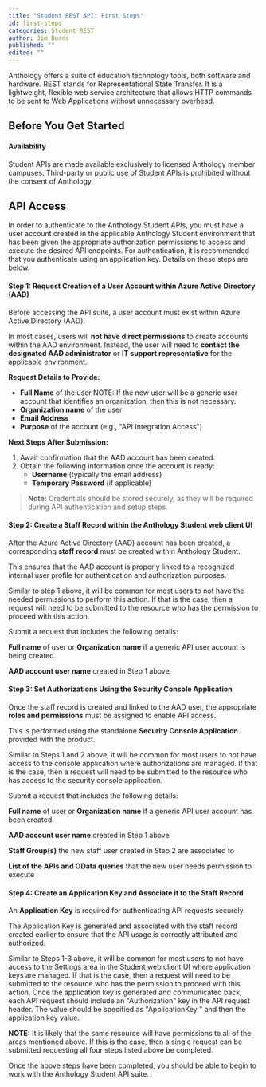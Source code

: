 ```yaml
---
title: "Student REST API: First Steps"
id: first-steps
categories: Student REST
author: Jim Burns
published: ""
edited: ""
---
```


Anthology offers a suite of education technology tools, both software and hardware. REST stands for Representational State Transfer. It is a lightweight, flexible web service architecture that allows HTTP commands to be sent to Web Applications without unnecessary overhead.

## Before You Get Started

#### Availability

Student APIs are made available exclusively to licensed Anthology member campuses. Third-party or public use of Student APIs is prohibited without the consent of Anthology.

## API Access

In order to authenticate to the Anthology Student APIs, you must have a user account created in the applicable Anthology Student environment that has been given the appropriate authorization permissions to access and execute the desired API endpoints.  For authentication, it is recommended that you authenticate using an application key. Details on these steps  are below.

#### Step 1: Request Creation of a User Account within Azure Active Directory (AAD)

Before accessing the API suite, a user account must exist within Azure Active Directory (AAD).

In most cases, users will **not have direct permissions** to create accounts within the AAD environment. Instead, the user will need to **contact the designated AAD administrator** or **IT support representative** for the applicable environment.

**Request Details to Provide:**
- **Full Name** of the user  NOTE: If the new user will be a generic user account that identifies an organization, then this is not necessary. 
- **Organization name** of the user
- **Email Address** 
- **Purpose** of the account (e.g., \"API Integration Access\")

**Next Steps After Submission:**
1. Await confirmation that the AAD account has been created.
2. Obtain the following information once the account is ready:
   - **Username** (typically the email address)
   - **Temporary Password** (if applicable)

> **Note:** Credentials should be stored securely, as they will be required during API authentication and setup steps.


#### Step 2: Create a Staff Record within the Anthology Student web client UI

After the Azure Active Directory (AAD) account has been created, a corresponding **staff record** must be created within Anthology Student.

This ensures that the AAD account is properly linked to a recognized internal user profile for authentication and authorization purposes.

Similar to step 1 above, it will be common for most users to not have the needed permissions to perform this action.  If that is the case, then a request will need to be submitted to the resource who has the permission to proceed with this action.  

Submit a request that includes the following details:

**Full name** of user or **Organization name** if a generic API user account is being created.

**AAD account user name** created in Step 1 above.

#### Step 3: Set Authorizations Using the Security Console Application

Once the staff record is created and linked to the AAD user, the appropriate **roles and permissions** must be assigned to enable API access.

This is performed using the standalone **Security Console Application** provided with the product.

Similar to Steps 1 and 2 above, it will be common for most users to not have access to the console application where authorizations are managed.  If that is the case, then a request will need to be submitted to the resource who has access to the security console application.

Submit a request that includes the following details:

**Full name** of user or **Organization name** if a generic API user account has been created. 

**AAD account user name** created in Step 1 above

**Staff Group(s)** the new staff user created in Step 2 are associated to

**List of the APIs and OData queries** that the new user needs permission to execute


#### Step 4: Create an Application Key and Associate it to the Staff Record

An **Application Key** is required for authenticating API requests securely.

The Application Key is generated and associated with the staff record created earlier to ensure that the API usage is correctly attributed and authorized.

Similar to Steps 1-3 above, it will be common for most users to not have access to the Settings area in the Student web client UI where application keys are managed. If that is the case, then a request will need to be submitted to the resource who has the permission to proceed with this action. Once the application key is generated and communicated back, each API request should include an "Authorization" key in the API request header.  The value should be specified as "ApplicationKey " and then the application key value.


**NOTE:**  It is likely that the same resource will have permissions to all of the areas mentioned above.  If this is the case, then a single request can be submitted requesting all four steps listed above be completed.  

Once the above steps have been completed, you should be able to begin to work with the Anthology Student API suite.




